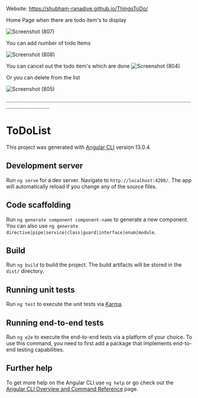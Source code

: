 Website: https://shubham-ranadive.github.io/ThingsToDo/ 

Home Page when there are todo item's to display

![Screenshot (807)](https://user-images.githubusercontent.com/96201116/157986647-4720e6ca-ccf7-4060-bc35-b1ef442cf8ae.png)

You can add number of todo Items

![Screenshot (808)](https://user-images.githubusercontent.com/96201116/157986831-d35f41ac-d301-4bdb-95b0-8937b5bfd2f8.png)

You can cancel out the todo item's which are done
![Screenshot (804)](https://user-images.githubusercontent.com/96201116/157986971-19b27c7c-dfaf-461c-aeaa-30acb20f1b2b.png)

Or you can delete from the list

![Screenshot (805)](https://user-images.githubusercontent.com/96201116/157987104-3b0f6818-11d9-4252-9bb2-a0eaafa85718.png)

.........................................................................................................................................................

# ToDoList

This project was generated with [Angular CLI](https://github.com/angular/angular-cli) version 13.0.4.

## Development server

Run `ng serve` for a dev server. Navigate to `http://localhost:4200/`. The app will automatically reload if you change any of the source files.

## Code scaffolding

Run `ng generate component component-name` to generate a new component. You can also use `ng generate directive|pipe|service|class|guard|interface|enum|module`.

## Build

Run `ng build` to build the project. The build artifacts will be stored in the `dist/` directory.

## Running unit tests

Run `ng test` to execute the unit tests via [Karma](https://karma-runner.github.io).

## Running end-to-end tests

Run `ng e2e` to execute the end-to-end tests via a platform of your choice. To use this command, you need to first add a package that implements end-to-end testing capabilities.

## Further help

To get more help on the Angular CLI use `ng help` or go check out the [Angular CLI Overview and Command Reference](https://angular.io/cli) page.
